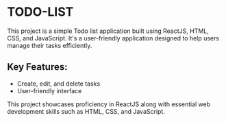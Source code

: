 # TODO-LIST

This project is a simple Todo list application built using ReactJS, HTML, CSS, and JavaScript. 
It's a user-friendly application designed to help users manage their tasks efficiently.

Key Features:
--------------
* Create, edit, and delete tasks
* User-friendly interface
  
This project showcases proficiency in ReactJS along with essential web development skills such as HTML, CSS, and JavaScript.
